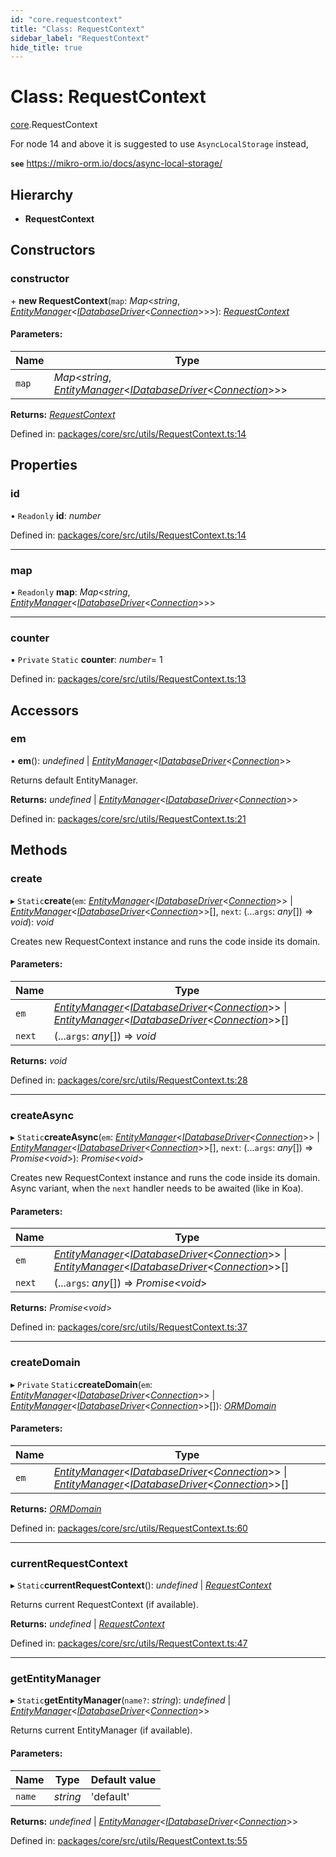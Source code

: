 ```yaml
---
id: "core.requestcontext"
title: "Class: RequestContext"
sidebar_label: "RequestContext"
hide_title: true
---
```


# Class: RequestContext

[core](../modules/core.md).RequestContext

For node 14 and above it is suggested to use `AsyncLocalStorage` instead,

**`see`** https://mikro-orm.io/docs/async-local-storage/

## Hierarchy

* **RequestContext**

## Constructors

### constructor

\+ **new RequestContext**(`map`: *Map*<*string*, [*EntityManager*](core.entitymanager.md)<[*IDatabaseDriver*](../interfaces/core.idatabasedriver.md)<[*Connection*](core.connection.md)\>\>\>): [*RequestContext*](core.requestcontext.md)

#### Parameters:

Name | Type |
------ | ------ |
`map` | *Map*<*string*, [*EntityManager*](core.entitymanager.md)<[*IDatabaseDriver*](../interfaces/core.idatabasedriver.md)<[*Connection*](core.connection.md)\>\>\> |

**Returns:** [*RequestContext*](core.requestcontext.md)

Defined in: [packages/core/src/utils/RequestContext.ts:14](https://github.com/mikro-orm/mikro-orm/blob/969d4229bd/packages/core/src/utils/RequestContext.ts#L14)

## Properties

### id

• `Readonly` **id**: *number*

Defined in: [packages/core/src/utils/RequestContext.ts:14](https://github.com/mikro-orm/mikro-orm/blob/969d4229bd/packages/core/src/utils/RequestContext.ts#L14)

___

### map

• `Readonly` **map**: *Map*<*string*, [*EntityManager*](core.entitymanager.md)<[*IDatabaseDriver*](../interfaces/core.idatabasedriver.md)<[*Connection*](core.connection.md)\>\>\>

___

### counter

▪ `Private` `Static` **counter**: *number*= 1

Defined in: [packages/core/src/utils/RequestContext.ts:13](https://github.com/mikro-orm/mikro-orm/blob/969d4229bd/packages/core/src/utils/RequestContext.ts#L13)

## Accessors

### em

• **em**(): *undefined* \| [*EntityManager*](core.entitymanager.md)<[*IDatabaseDriver*](../interfaces/core.idatabasedriver.md)<[*Connection*](core.connection.md)\>\>

Returns default EntityManager.

**Returns:** *undefined* \| [*EntityManager*](core.entitymanager.md)<[*IDatabaseDriver*](../interfaces/core.idatabasedriver.md)<[*Connection*](core.connection.md)\>\>

Defined in: [packages/core/src/utils/RequestContext.ts:21](https://github.com/mikro-orm/mikro-orm/blob/969d4229bd/packages/core/src/utils/RequestContext.ts#L21)

## Methods

### create

▸ `Static`**create**(`em`: [*EntityManager*](core.entitymanager.md)<[*IDatabaseDriver*](../interfaces/core.idatabasedriver.md)<[*Connection*](core.connection.md)\>\> \| [*EntityManager*](core.entitymanager.md)<[*IDatabaseDriver*](../interfaces/core.idatabasedriver.md)<[*Connection*](core.connection.md)\>\>[], `next`: (...`args`: *any*[]) => *void*): *void*

Creates new RequestContext instance and runs the code inside its domain.

#### Parameters:

Name | Type |
------ | ------ |
`em` | [*EntityManager*](core.entitymanager.md)<[*IDatabaseDriver*](../interfaces/core.idatabasedriver.md)<[*Connection*](core.connection.md)\>\> \| [*EntityManager*](core.entitymanager.md)<[*IDatabaseDriver*](../interfaces/core.idatabasedriver.md)<[*Connection*](core.connection.md)\>\>[] |
`next` | (...`args`: *any*[]) => *void* |

**Returns:** *void*

Defined in: [packages/core/src/utils/RequestContext.ts:28](https://github.com/mikro-orm/mikro-orm/blob/969d4229bd/packages/core/src/utils/RequestContext.ts#L28)

___

### createAsync

▸ `Static`**createAsync**(`em`: [*EntityManager*](core.entitymanager.md)<[*IDatabaseDriver*](../interfaces/core.idatabasedriver.md)<[*Connection*](core.connection.md)\>\> \| [*EntityManager*](core.entitymanager.md)<[*IDatabaseDriver*](../interfaces/core.idatabasedriver.md)<[*Connection*](core.connection.md)\>\>[], `next`: (...`args`: *any*[]) => *Promise*<*void*\>): *Promise*<*void*\>

Creates new RequestContext instance and runs the code inside its domain.
Async variant, when the `next` handler needs to be awaited (like in Koa).

#### Parameters:

Name | Type |
------ | ------ |
`em` | [*EntityManager*](core.entitymanager.md)<[*IDatabaseDriver*](../interfaces/core.idatabasedriver.md)<[*Connection*](core.connection.md)\>\> \| [*EntityManager*](core.entitymanager.md)<[*IDatabaseDriver*](../interfaces/core.idatabasedriver.md)<[*Connection*](core.connection.md)\>\>[] |
`next` | (...`args`: *any*[]) => *Promise*<*void*\> |

**Returns:** *Promise*<*void*\>

Defined in: [packages/core/src/utils/RequestContext.ts:37](https://github.com/mikro-orm/mikro-orm/blob/969d4229bd/packages/core/src/utils/RequestContext.ts#L37)

___

### createDomain

▸ `Private` `Static`**createDomain**(`em`: [*EntityManager*](core.entitymanager.md)<[*IDatabaseDriver*](../interfaces/core.idatabasedriver.md)<[*Connection*](core.connection.md)\>\> \| [*EntityManager*](core.entitymanager.md)<[*IDatabaseDriver*](../interfaces/core.idatabasedriver.md)<[*Connection*](core.connection.md)\>\>[]): [*ORMDomain*](../modules/core.md#ormdomain)

#### Parameters:

Name | Type |
------ | ------ |
`em` | [*EntityManager*](core.entitymanager.md)<[*IDatabaseDriver*](../interfaces/core.idatabasedriver.md)<[*Connection*](core.connection.md)\>\> \| [*EntityManager*](core.entitymanager.md)<[*IDatabaseDriver*](../interfaces/core.idatabasedriver.md)<[*Connection*](core.connection.md)\>\>[] |

**Returns:** [*ORMDomain*](../modules/core.md#ormdomain)

Defined in: [packages/core/src/utils/RequestContext.ts:60](https://github.com/mikro-orm/mikro-orm/blob/969d4229bd/packages/core/src/utils/RequestContext.ts#L60)

___

### currentRequestContext

▸ `Static`**currentRequestContext**(): *undefined* \| [*RequestContext*](core.requestcontext.md)

Returns current RequestContext (if available).

**Returns:** *undefined* \| [*RequestContext*](core.requestcontext.md)

Defined in: [packages/core/src/utils/RequestContext.ts:47](https://github.com/mikro-orm/mikro-orm/blob/969d4229bd/packages/core/src/utils/RequestContext.ts#L47)

___

### getEntityManager

▸ `Static`**getEntityManager**(`name?`: *string*): *undefined* \| [*EntityManager*](core.entitymanager.md)<[*IDatabaseDriver*](../interfaces/core.idatabasedriver.md)<[*Connection*](core.connection.md)\>\>

Returns current EntityManager (if available).

#### Parameters:

Name | Type | Default value |
------ | ------ | ------ |
`name` | *string* | 'default' |

**Returns:** *undefined* \| [*EntityManager*](core.entitymanager.md)<[*IDatabaseDriver*](../interfaces/core.idatabasedriver.md)<[*Connection*](core.connection.md)\>\>

Defined in: [packages/core/src/utils/RequestContext.ts:55](https://github.com/mikro-orm/mikro-orm/blob/969d4229bd/packages/core/src/utils/RequestContext.ts#L55)
